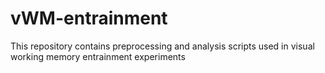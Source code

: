 # vWM-entrainment
This repository contains preprocessing and analysis scripts used in visual working memory entrainment experiments
